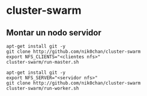 # cluster-swarm

Montar un nodo servidor
-----------------------

```
apt-get install git -y 
git clone http://github.com/nik0chan/cluster-swarm
export NFS_CLIENTS="<clientes nfs>"
cluster-swarm/run-master.sh
```

```
apt-get install git -y 
export NFS_SERVER="<servidor nfs>"
git clone http://github.com/nik0chan/cluster-swarm
cluster-swarm/run-worker.sh
```
